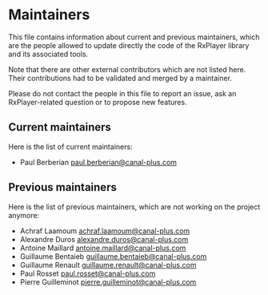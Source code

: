 # Maintainers

This file contains information about current and previous maintainers, which are
the people allowed to update directly the code of the RxPlayer library and its
associated tools.

Note that there are other external contributors which are not listed here. Their
contributions had to be validated and merged by a maintainer.

Please do not contact the people in this file to report an issue, ask an
RxPlayer-related question or to propose new features.

## Current maintainers

Here is the list of current maintainers:

- Paul Berberian <paul.berberian@canal-plus.com>

## Previous maintainers

Here is the list of previous maintainers, which are not working on the project
anymore:

- Achraf Laamoum <achraf.laamoum@canal-plus.com>
- Alexandre Duros <alexandre.duros@canal-plus.com>
- Antoine Maillard <antoine.maillard@canal-plus.com>
- Guillaume Bentaieb <guillaume.bentaieb@canal-plus.com>
- Guillaume Renault <guillaume.renault@canal-plus.com>
- Paul Rosset <paul.rosset@canal-plus.com>
- Pierre Guilleminot <pierre.guilleminot@canal-plus.com>
